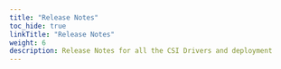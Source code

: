 ```yaml
---
title: "Release Notes"
toc_hide: true
linkTitle: "Release Notes"
weight: 6
description: Release Notes for all the CSI Drivers and deployment 
---
```

